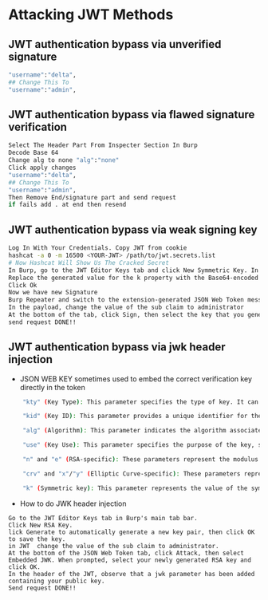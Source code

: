 
# Attacking JWT Methods

## JWT authentication bypass via unverified signature

```bash
"username":"delta",  
## Change This To
"username":"admin",
```

## JWT authentication bypass via flawed signature verification

```bash
Select The Header Part From Inspecter Section In Burp
Decode Base 64
Change alg to none "alg":"none"
Click apply changes
"username":"delta",  
## Change This To
"username":"admin",
Then Remove End/signature part and send request
if fails add . at end then resend
```

## JWT authentication bypass via weak signing key
```bash
Log In With Your Credentials. Copy JWT from cookie
hashcat -a 0 -m 16500 <YOUR-JWT> /path/to/jwt.secrets.list
# Now Hashcat Will Show Us The Cracked Secret
In Burp, go to the JWT Editor Keys tab and click New Symmetric Key. In the dialog, click Generate to generate a new key in JWK format.
Replace the generated value for the k property with the Base64-encoded secret.
Click Ok
Now we have new Signature 
Burp Repeater and switch to the extension-generated JSON Web Token message editor tab. 
In the payload, change the value of the sub claim to administrator
At the bottom of the tab, click Sign, then select the key that you generated in the previous section.
send request DONE!!
```

## JWT authentication bypass via jwk header injection
- JSON WEB KEY sometimes used to embed the correct verification key directly in the token

```bash
    "kty" (Key Type): This parameter specifies the type of key. It can take values like "RSA" for RSA keys, "EC" for elliptic curve keys, or "oct" for symmetric keys.

    "kid" (Key ID): This parameter provides a unique identifier for the key. It helps in key management scenarios where multiple keys are involved.

    "alg" (Algorithm): This parameter indicates the algorithm associated with the key. For example, "RS256" represents the RSA signature algorithm with SHA-256.

    "use" (Key Use): This parameter specifies the purpose of the key, such as "sig" for a key used for signing or "enc" for encryption.

    "n" and "e" (RSA-specific): These parameters represent the modulus and exponent of an RSA public key.

    "crv" and "x"/"y" (Elliptic Curve-specific): These parameters represent the curve type and the coordinates of the public key point on the curve.

    "k" (Symmetric key): This parameter represents the value of the symmetric key.
```

- How to do JWK header injection
 ```
Go to the JWT Editor Keys tab in Burp's main tab bar.
Click New RSA Key.
lick Generate to automatically generate a new key pair, then click OK to save the key.
in JWT  change the value of the sub claim to administrator. 
At the bottom of the JSON Web Token tab, click Attack, then select Embedded JWK. When prompted, select your newly generated RSA key and click OK. 
In the header of the JWT, observe that a jwk parameter has been added containing your public key. 
Send request DONE!!
 ```

